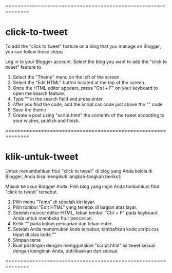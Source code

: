 ==============================================================

# click-to-tweet

To add the "click to tweet" feature on a blog that you manage on Blogger, you can follow these steps:

Log in to your Blogger account.
Select the blog you want to add the "click to tweet" feature to.

1. Select the "Theme" menu on the left of the screen.
2. Select the "Edit HTML" button located at the top of the screen.
3. Once the HTML editor appears, press "Ctrl + F" on your keyboard to open the search feature.
4. Type "</style>" in the search field and press enter.
5. After you find the code, add the script.css code just above the "</style>" code
6. Save the theme
7. Create a post using "script.html" the contents of the tweet according to your wishes, publish and finish.

==============================================================

# klik-untuk-tweet

Untuk menambahkan fitur "click to tweet" di blog yang Anda kelola di Blogger, Anda bisa mengikuti langkah-langkah berikut:

Masuk ke akun Blogger Anda.
Pilih blog yang ingin Anda tambahkan fitur "click to tweet" tersebut.

1. Pilih menu "Tema" di sebelah kiri layar.
2. Pilih tombol "Edit HTML" yang terletak di bagian atas layar.
3. Setelah muncul editor HTML, tekan tombol "Ctrl + F" pada keyboard Anda untuk membuka fitur pencarian.
4. Ketik "</style>" pada kolom pencarian dan tekan enter.
5. Setelah Anda menemukan kode tersebut, tambahkan kode script.css tepat di atas kode "</style>"
6. Simpan tema
7. Buat postingan dengan menggunakan "script.html" isi tweet sesuai dengan keinginan Anda, publikasikan dan selesai.

==============================================================
